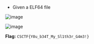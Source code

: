 - Given a ELF64 file

![image](https://github.com/user-attachments/assets/ca712c7d-7e25-4888-b2c5-5a91fbdcc7bf)






![image](https://github.com/user-attachments/assets/10925b6a-18dc-4b8b-a7bc-1c9f5f23a12f)

**Flag:** `CSCTF{Y0u_b34T_My_Sl1th3r_G4m3!}`
